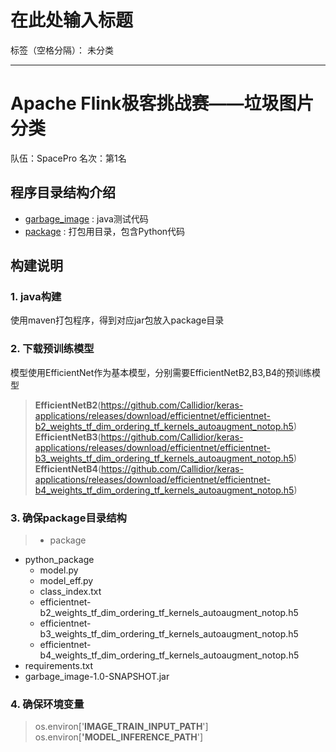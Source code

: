 # 在此处输入标题

标签（空格分隔）： 未分类

---

# Apache Flink极客挑战赛——垃圾图片分类

队伍：SpacePro
名次：第1名

## 程序目录结构介绍

-  [garbage_image](https://github.com/LCFractal/Tianchi_garbage/tree/master/garbage_image) : java测试代码
-  [package](https://github.com/LCFractal/Tianchi_garbage/tree/master/package) : 打包用目录，包含Python代码

## 构建说明
### 1. java构建
使用maven打包程序，得到对应jar包放入package目录 
### 2. 下载预训练模型
模型使用EfficientNet作为基本模型，分别需要EfficientNetB2,B3,B4的预训练模型

> **EfficientNetB2**(https://github.com/Callidior/keras-applications/releases/download/efficientnet/efficientnet-b2_weights_tf_dim_ordering_tf_kernels_autoaugment_notop.h5)
**EfficientNetB3**(https://github.com/Callidior/keras-applications/releases/download/efficientnet/efficientnet-b3_weights_tf_dim_ordering_tf_kernels_autoaugment_notop.h5)
**EfficientNetB4**(https://github.com/Callidior/keras-applications/releases/download/efficientnet/efficientnet-b4_weights_tf_dim_ordering_tf_kernels_autoaugment_notop.h5)


### 3. 确保package目录结构
> + package
  + python_package
     + model.py
     + model_eff.py
     + class_index.txt
     + efficientnet-b2_weights_tf_dim_ordering_tf_kernels_autoaugment_notop.h5
     + efficientnet-b3_weights_tf_dim_ordering_tf_kernels_autoaugment_notop.h5
     + efficientnet-b4_weights_tf_dim_ordering_tf_kernels_autoaugment_notop.h5
  + requirements.txt
  + garbage_image-1.0-SNAPSHOT.jar

### 4. 确保环境变量
> os.environ['**IMAGE_TRAIN_INPUT_PATH**']
  os.environ[**'MODEL_INFERENCE_PATH**']

